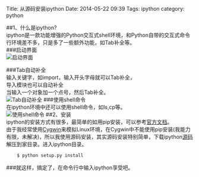 Title: 从源码安装ipython
Date: 2014-05-22 09:39
Tags: ipython 
category: python  

##1、什么是ipython?  
ipython是一款功能增强的Python交互式shell环境，和Python自带的交互式命令行环境差不多，只是多了一些额外功能，如Tab补全等。  
###启动界面   
![启动界面](http://becaning-github-io.qiniudn.com/ipython1.png)
<!--more-->
###Tab自动补全   
输入关键字，如import，输入开头字母就可以Tab补全，  
导入模块也可以自动补全    
当输入一个对象加一个点号，然后Tab补全。  
![Tab自动补全](http://becaning-github-io.qiniudn.com/ipython2.png)
###使用shell命令  
在ipython环境中还可以使用shell命令，如ls,cp等。  
![使用shell命令](http://becaning-github-io.qiniudn.com/ipython3.png)
##2、安装  
ipython的安装方式有很多，最简单的如用pip安装，可以参考[官方文档](http://ipython.org/install.html)。  
由于我经常使用[Cygwin](http://www.cygwin.com/)来模拟Linux环境，在Cygwin中不能使用pip安装(我能力有限，未解决)，所以我使用源码安装，其实源码安装特别简单，下载ipython[源码](https://pypi.python.org/pypi/ipython) 解压到家目录。进入ipython目录。  
```bash
    $ python setup.py install  
```

###就这样，搞定了，在命令行中输入ipython享受吧。
